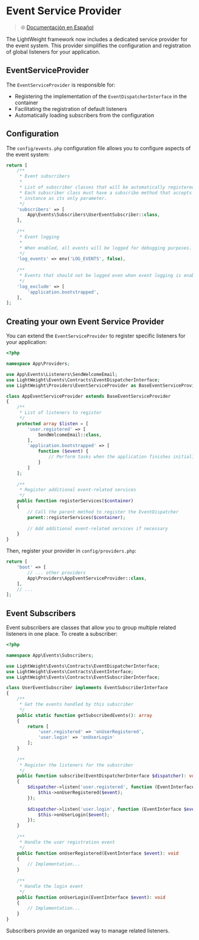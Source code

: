 # Event Service Provider

> 🌐 [Documentación en Español](../es/event-service-provider.md)

The LightWeight framework now includes a dedicated service provider for the event system. This provider simplifies the configuration and registration of global listeners for your application.

## EventServiceProvider

The `EventServiceProvider` is responsible for:
- Registering the implementation of the `EventDispatcherInterface` in the container
- Facilitating the registration of default listeners
- Automatically loading subscribers from the configuration

## Configuration

The `config/events.php` configuration file allows you to configure aspects of the event system:

```php
return [
    /**
     * Event subscribers
     * 
     * List of subscriber classes that will be automatically registered with the event dispatcher.
     * Each subscriber class must have a subscribe method that accepts an EventDispatcherInterface
     * instance as its only parameter.
     */
    'subscribers' => [
        App\Events\Subscribers\UserEventSubscriber::class,
    ],
    
    /**
     * Event logging
     * 
     * When enabled, all events will be logged for debugging purposes.
     */
    'log_events' => env('LOG_EVENTS', false),
    
    /**
     * Events that should not be logged even when event logging is enabled
     */
    'log_exclude' => [
        'application.bootstrapped',
    ],
];
```

## Creating your own Event Service Provider

You can extend the `EventServiceProvider` to register specific listeners for your application:

```php
<?php

namespace App\Providers;

use App\Events\Listeners\SendWelcomeEmail;
use LightWeight\Events\Contracts\EventDispatcherInterface;
use LightWeight\Providers\EventServiceProvider as BaseEventServiceProvider;

class AppEventServiceProvider extends BaseEventServiceProvider
{
    /**
     * List of listeners to register
     */
    protected array $listen = [
        'user.registered' => [
            SendWelcomeEmail::class,
        ],
        'application.bootstrapped' => [
            function ($event) {
                // Perform tasks when the application finishes initializing
            }
        ]
    ];
    
    /**
     * Register additional event-related services
     */
    public function registerServices($container)
    {
        // Call the parent method to register the EventDispatcher
        parent::registerServices($container);
        
        // Add additional event-related services if necessary
    }
}
```

Then, register your provider in `config/providers.php`:

```php
return [
    'boot' => [
        // ... other providers
        App\Providers\AppEventServiceProvider::class,
    ],
    // ...
];
```

## Event Subscribers

Event subscribers are classes that allow you to group multiple related listeners in one place. To create a subscriber:

```php
<?php

namespace App\Events\Subscribers;

use LightWeight\Events\Contracts\EventDispatcherInterface;
use LightWeight\Events\Contracts\EventInterface;
use LightWeight\Events\Contracts\EventSubscriberInterface;

class UserEventSubscriber implements EventSubscriberInterface
{
    /**
     * Get the events handled by this subscriber
     */
    public static function getSubscribedEvents(): array
    {
        return [
            'user.registered' => 'onUserRegistered',
            'user.login' => 'onUserLogin'
        ];
    }
    
    /**
     * Register the listeners for the subscriber
     */
    public function subscribe(EventDispatcherInterface $dispatcher): void
    {
        $dispatcher->listen('user.registered', function (EventInterface $event) {
            $this->onUserRegistered($event);
        });
        
        $dispatcher->listen('user.login', function (EventInterface $event) {
            $this->onUserLogin($event);
        });
    }
    
    /**
     * Handle the user registration event
     */
    public function onUserRegistered(EventInterface $event): void
    {
        // Implementation...
    }
    
    /**
     * Handle the login event
     */
    public function onUserLogin(EventInterface $event): void
    {
        // Implementation...
    }
}
```

Subscribers provide an organized way to manage related listeners.
